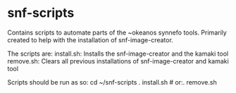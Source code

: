 snf-scripts
===========

Contains scripts to automate parts of the ~okeanos synnefo tools. Primarily created to help with the installation of snf-image-creator.

The scripts are:
install.sh: Installs the snf-image-creator and the kamaki tool
remove.sh: Clears all previous installations of snf-image-creator and kamaki tool

Scripts should be run as so:
cd ~/snf-scripts
. install.sh	# or:. remove.sh
